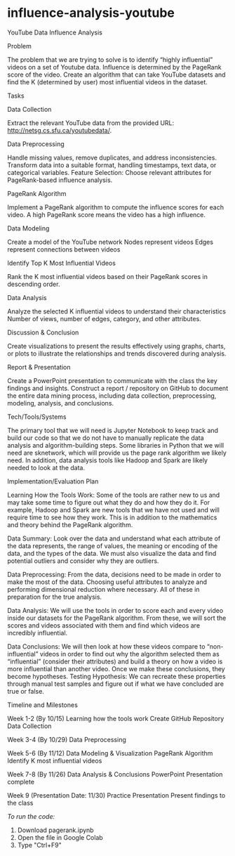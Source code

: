 # influence-analysis-youtube
YouTube Data Influence Analysis

Problem

The problem that we are trying to solve is to identify “highly influential” videos on a set of Youtube data. Influence is determined by the PageRank score of the video. Create an algorithm that can take YouTube datasets and find the K (determined by user) most influential videos in the dataset.

Tasks

Data Collection

Extract the relevant YouTube data from the provided URL: http://netsg.cs.sfu.ca/youtubedata/.

Data Preprocessing

Handle missing values, remove duplicates, and address inconsistencies. Transform data into a suitable format, handling timestamps, text data, or categorical variables. Feature Selection: Choose relevant attributes for PageRank-based influence analysis.

PageRank Algorithm

Implement a PageRank algorithm to compute the influence scores for each video. A high PageRank score means the video has a high influence.

Data Modeling

Create a model of the YouTube network Nodes represent videos Edges represent connections between videos

Identify Top K Most Influential Videos

Rank the K most influential videos based on their PageRank scores in descending order.

Data Analysis

Analyze the selected K influential videos to understand their characteristics Number of views, number of edges, category, and other attributes.

Discussion & Conclusion

Create visualizations to present the results effectively using graphs, charts, or plots to illustrate the relationships and trends discovered during analysis.

Report & Presentation

Create a PowerPoint presentation to communicate with the class the key findings and insights. Construct a report / repository on GitHub to document the entire data mining process, including data collection, preprocessing, modeling, analysis, and conclusions.

Tech/Tools/Systems

The primary tool that we will need is Jupyter Notebook to keep track and build our code so that we do not have to manually replicate the data analysis and algorithm-building steps. Some libraries in Python that we will need are sknetwork, which will provide us the page rank algorithm we likely need. In addition, data analysis tools like Hadoop and Spark are likely needed to look at the data.

Implementation/Evaluation Plan

Learning How the Tools Work: Some of the tools are rather new to us and may take some time to figure out what they do and how they do it. For example, Hadoop and Spark are new tools that we have not used and will require time to see how they work. This is in addition to the mathematics and theory behind the PageRank algorithm.

Data Summary: Look over the data and understand what each attribute of the data represents, the range of values, the meaning or encoding of the data, and the types of the data. We must also visualize the data and find potential outliers and consider why they are outliers.

Data Preprocessing: From the data, decisions need to be made in order to make the most of the data. Choosing useful attributes to analyze and performing dimensional reduction where necessary. All of these in preparation for the true analysis.

Data Analysis: We will use the tools in order to score each and every video inside our datasets for the PageRank algorithm. From these, we will sort the scores and videos associated with them and find which videos are incredibly influential.

Data Conclusions: We will then look at how these videos compare to “non-influential” videos in order to find out why the algorithm selected them as “influential” (consider their attributes) and build a theory on how a video is more influential than another video. Once we make these conclusions, they become hypotheses. Testing Hypothesis: We can recreate these properties through manual test samples and figure out if what we have concluded are true or false.

Timeline and Milestones

Week 1-2 (By 10/15) Learning how the tools work Create GitHub Repository Data Collection

Week 3-4 (By 10/29) Data Preprocessing

Week 5-6 (By 11/12) Data Modeling & Visualization PageRank Algorithm Identify K most influential videos

Week 7-8 (By 11/26) Data Analysis & Conclusions PowerPoint Presentation complete

Week 9 (Presentation Date: 11/30) Practice Presentation Present findings to the class

*To run the code:*
1. Download pagerank.ipynb
2. Open the file in Google Colab
3. Type "Ctrl+F9"
